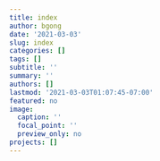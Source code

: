 ```yaml
---
title: index
author: bgong
date: '2021-03-03'
slug: index
categories: []
tags: []
subtitle: ''
summary: ''
authors: []
lastmod: '2021-03-03T01:07:45-07:00'
featured: no
image:
  caption: ''
  focal_point: ''
  preview_only: no
projects: []
---
```


